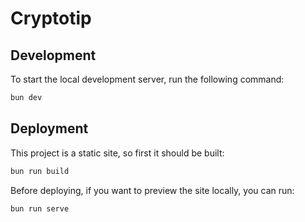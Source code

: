 # Cryptotip

## Development

To start the local development server, run the following command:

```bash
bun dev
```

## Deployment

This project is a static site, so first it should be built:

```bash
bun run build
```

Before deploying, if you want to preview the site locally, you can run:

```bash
bun run serve
```
